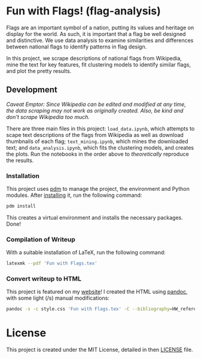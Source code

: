 # Fun with Flags! (flag-analysis)

Flags are an important symbol of a nation, putting its values and heritage on display for the world. As such, it is important that a flag be well designed and distinctive. We use data analysis to examine similarities and differences between national flags to identify patterns in flag design.

In this project, we scrape descriptions of national flags from Wikipedia, mine the text for key features, fit clustering models to identify similar flags, and plot the pretty results.

## Development

*Caveat Emptor: Since Wikipedia can be edited and modified at any time, the data scraping may not work as originally created. Also, be kind and don't scrape Wikipedia too much.*

There are three main files in this project: `load_data.ipynb`, which attempts to scape text descriptions of the flags from Wikipedia as well as download thumbnails of each flag; `text_mining.ipynb`, which mines the downloaded text; and `data_analysis.ipynb`, which fits the clustering models, and creates the plots. Run the notebooks in the order above to *theoretically* reproduce the results.

### Installation

This project uses [pdm](https://pdm-project.org) to manage the project, the environment and Python modules. After [installing](https://pdm-project.org/en/latest/#installation) it, run the following command:

```bash
pdm install
```

This creates a virtual environment and installs the necessary packages. Done!

### Compilation of Writeup
With a suitable installation of LaTeX, run the following command:
```bash
latexmk --pdf 'Fun with Flags.tex'
```

### Convert writeup to HTML

This project is featured on my [website](https://jeelsner.github.io/projects/fun-with-flags.html)! I created the HTML using [pandoc](https://pandoc.org/), with some light (/s) manual modifications:

```bash
pandoc -s -c style.css 'Fun with Flags.tex' -C --bibliography=HW_references.bib --mathjax --ascii -M link-citations=true -M reference-section-title=References -o fun-with-flags.html
```

# License

This project is created under the MIT License, detailed in then [LICENSE](LICENSE) file.
